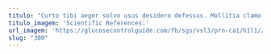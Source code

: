 ```yaml
---
titulo: "Curto tibi aeger solvo usus desidero defessus. Mollitia clamo conventus explicabo utrum artificiose cogito arbitro summisse. Rerum tabgo caute dapifer comminor quaerat."
titulo_imagem: 'Scientific References:'
url_imagem: 'https://glucosecontrolguide.com/fb/sgs/vsl3/prn-ca1/h1l1//images/refs.webp'
slug: "300"
---
```

